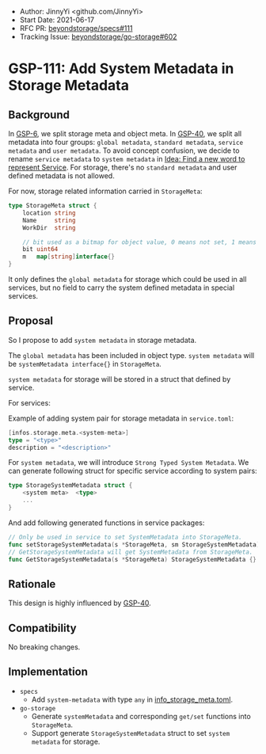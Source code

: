- Author: JinnyYi <github.com/JinnyYi>
- Start Date: 2021-06-17
- RFC PR: [beyondstorage/specs#111](https://github.com/beyondstorage/specs/issues/111)
- Tracking Issue: [beyondstorage/go-storage#602](https://github.com/beyondstorage/go-storage/issues/602)

# GSP-111: Add System Metadata in Storage Metadata

## Background

In [GSP-6], we split storage meta and object meta. In [GSP-40], we split all metadata into four groups: `global metadata`, `standard metadata`, `service metadata` and `user metadata`. To avoid concept confusion, we decide to rename `service metadata` to `system metadata` in [Idea: Find a new word to represent Service]. For storage, there's no `standard metadata` and user defined metadata is not allowed.

For now, storage related information carried in `StorageMeta`:

```go
type StorageMeta struct {
	location string
	Name     string
	WorkDir  string

	// bit used as a bitmap for object value, 0 means not set, 1 means set
	bit uint64
	m   map[string]interface{}
}
```

It only defines the `global metadata` for storage which could be used in all services, but no field to carry the system defined metadata in special services.

## Proposal

So I propose to add `system metadata` in storage metadata.

The `global metadata` has been included in object type. `system metadata` will be `systemMetadata interface{}` in `StorageMeta`. 

`system metadata` for storage will be stored in a struct that defined by service.

For services:

Example of adding system pair for storage metadata in `service.toml`:

```go
[infos.storage.meta.<system-meta>]
type = "<type>"
description = "<description>"
```

For `system metadata`, we will introduce `Strong Typed System Metadata`. We can generate following struct for specific service according to system pairs:

```go
type StorageSystemMetadata struct {
    <system meta>  <type>
    ...
}
```

And add following generated functions in service packages:

```go
// Only be used in service to set SystemMetadata into StorageMeta.
func setStorageSystemMetadata(s *StorageMeta, sm StorageSystemMetadata) {}
// GetStorageSystemMetadata will get SystemMetadata from StorageMeta.
func GetStorageSystemMetadata(s *StorageMeta) StorageSystemMetadata {}
```

## Rationale

This design is highly influenced by [GSP-40].

## Compatibility

No breaking changes.

## Implementation

- `specs`
  - Add `system-metadata` with type `any` in [info_storage_meta.toml].
- `go-storage`
  - Generate `systemMetadata` and corresponding `get/set` functions into `StorageMeta`.
  - Support generate `StorageSystemMetadata` struct to set `system metadata` for storage.


[GSP-6]: ./6-normalize-metadata.md
[GSP-40]: ./40-unify-object-metadata.md
[Idea: Find a new word to represent Service]: https://github.com/beyondstorage/specs/issues/114
[info_storage_meta.toml]: ../definitions/info_storage_meta.toml
